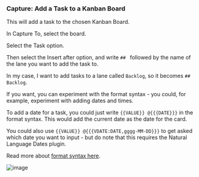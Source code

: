 ### Capture: Add a Task to a Kanban Board

This will add a task to the chosen Kanban Board.

In Capture To, select the board.

Select the Task option.

Then select the Insert after option, and write ``## `` followed by the name of the lane you want to add the task to.

In my case, I want to add tasks to a lane called ``Backlog``, so it becomes `## Backlog`.

If you want, you can experiment with the format syntax - you could, for example, experiment with adding dates and times.

To add a date for a task, you could just write ``{{VALUE}} @{{{DATE}}}`` in the format syntax. This would add the current date as the date for the card.

You could also use ``{{VALUE}} @{{{VDATE:DATE,gggg-MM-DD}}}`` to get asked which date you want to input - but do note that this requires the Natural Language Dates plugin.

Read more about [format syntax here](docs/FormatSyntax.md).

![image](https://user-images.githubusercontent.com/29108628/123068109-e23b4600-d411-11eb-8886-8362ad09ec11.png)
